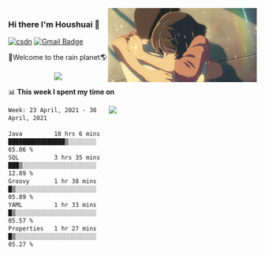 <img  align='right' height="150" src="https://github.com/LikeRainDay/LikeRainDay/blob/master/pic/img_rain_1.gif?raw=true">



### Hi there I'm Houshuai :lemon:

[![csdn](https://img.shields.io/badge/-csdn-c14438?style=flat-square&logo=c&logoColor=white)](https://blog.csdn.net/qq_15807167)
[![Gmail Badge](https://img.shields.io/badge/-gmail-c14438?style=flat-square&logo=Gmail&logoColor=white&link=mailto:houshuai0816@gmail.com)](mailto:houshuai0816@gmail.com)

🚀Welcome to the rain planet🌎

<center>
<img align='center'  src="https://source.unsplash.com/random/1200x600">
</center>

📊 **This week I spent my time on**

<img align='right'   width="300" src="https://github-readme-stats.vercel.app/api?username=LikeRainDay&show_icons=true&title_color=fff&icon_color=79ff97&text_color=9f9f9f&bg_color=151515">

<!--START_SECTION:waka-->
```text
Week: 23 April, 2021 - 30 April, 2021

Java         18 hrs 6 mins   ████████████████▒░░░░░░░░   65.06 % 
SQL          3 hrs 35 mins   ███▒░░░░░░░░░░░░░░░░░░░░░   12.89 % 
Groovy       1 hr 38 mins    █▒░░░░░░░░░░░░░░░░░░░░░░░   05.89 % 
YAML         1 hr 33 mins    █▒░░░░░░░░░░░░░░░░░░░░░░░   05.57 % 
Properties   1 hr 27 mins    █▒░░░░░░░░░░░░░░░░░░░░░░░   05.27 % 
```
<!--END_SECTION:waka-->

